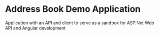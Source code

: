 # Address Book Demo Application

Application with an API and client to serve as a sandbox for ASP.Net Web API and Angular development
